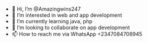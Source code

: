- 👋 Hi, I’m @Amazingwins247
- 👀 I’m interested in web and app development
- 🌱 I’m currently learning java, php
- 💞️ I’m looking to collaborate on app development
- 📫 How to reach me via WhatsApp +2347084708945

<!---
Amazingwins247/Amazingwins247 is a ✨ special ✨ repository because its `README.md` (this file) appears on your GitHub profile.
You can click the Preview link to take a look at your changes.
--->
